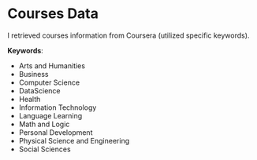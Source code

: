 # Courses Data

I retrieved courses information from Coursera (utilized specific keywords).

**Keywords**:
- Arts and Humanities
- Business
- Computer Science
- DataScience
- Health
- Information Technology
- Language Learning
- Math and Logic
- Personal Development
- Physical Science and Engineering
- Social Sciences

